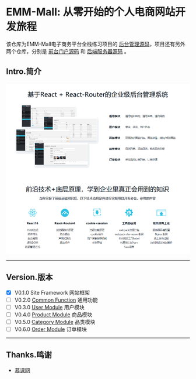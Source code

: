 # EMM-Mall: 从零开始的个人电商网站开发旅程

该仓库为EMM-Mall电子商务平台全栈练习项目的 [后台管理源码](https://github.com/Emmettwoo/EMM-Mall-Manage)，项目还有另外两个仓库，分别是 [前台门户源码](https://github.com/Emmettwoo/EMM-Mall-Portal) 和 [后端服务器源码](https://github.com/Emmettwoo/EMM-Mall-Backend) 。




## Intro.简介

![Features](/wiki/images/Features.png)

---

## Version.版本

- [x] V0.1.0 Site Framework 网站框架
- [ ] V0.2.0 [Common Function](/src/component) 通用功能
- [ ] V0.3.0 [User Module](#) 用户模块
- [ ] V0.4.0 [Product Module](#) 商品模块
- [ ] V0.5.0 [Category Module](#) 品类模块
- [ ] V0.6.0 [Order Module](#) 订单模块

---

## Thanks.鸣谢

- [慕课网](https://coding.imooc.com/class/179.html)
